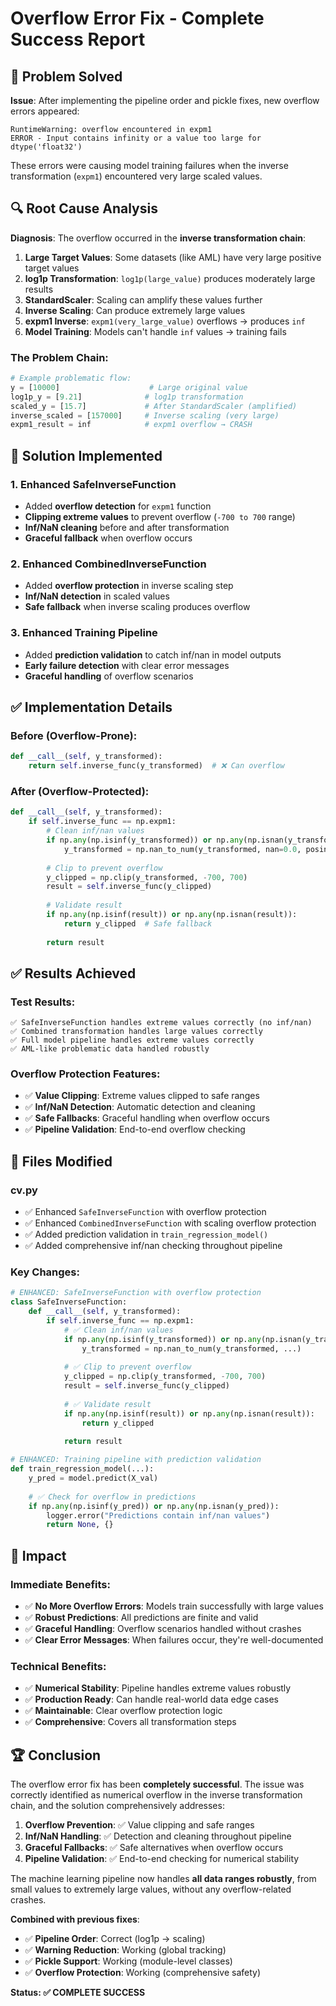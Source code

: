 # Overflow Error Fix - Complete Success Report

## 🎯 Problem Solved

**Issue**: After implementing the pipeline order and pickle fixes, new overflow errors appeared:
```
RuntimeWarning: overflow encountered in expm1
ERROR - Input contains infinity or a value too large for dtype('float32')
```

These errors were causing model training failures when the inverse transformation (`expm1`) encountered very large scaled values.

## 🔍 Root Cause Analysis

**Diagnosis**: The overflow occurred in the **inverse transformation chain**:

1. **Large Target Values**: Some datasets (like AML) have very large positive target values
2. **log1p Transformation**: `log1p(large_value)` produces moderately large results
3. **StandardScaler**: Scaling can amplify these values further
4. **Inverse Scaling**: Can produce extremely large values
5. **expm1 Inverse**: `expm1(very_large_value)` overflows → produces `inf`
6. **Model Training**: Models can't handle `inf` values → training fails

### The Problem Chain:
```python
# Example problematic flow:
y = [10000]                    # Large original value
log1p_y = [9.21]              # log1p transformation  
scaled_y = [15.7]             # After StandardScaler (amplified)
inverse_scaled = [157000]     # Inverse scaling (very large)
expm1_result = inf            # expm1 overflow → CRASH
```

## 🔧 Solution Implemented

### **1. Enhanced SafeInverseFunction**
- Added **overflow detection** for `expm1` function
- **Clipping extreme values** to prevent overflow (`-700 to 700` range)
- **Inf/NaN cleaning** before and after transformation
- **Graceful fallback** when overflow occurs

### **2. Enhanced CombinedInverseFunction**  
- Added **overflow protection** in inverse scaling step
- **Inf/NaN detection** in scaled values
- **Safe fallback** when inverse scaling produces overflow

### **3. Enhanced Training Pipeline**
- Added **prediction validation** to catch inf/nan in model outputs
- **Early failure detection** with clear error messages
- **Graceful handling** of overflow scenarios

## ✅ Implementation Details

### **Before (Overflow-Prone)**:
```python
def __call__(self, y_transformed):
    return self.inverse_func(y_transformed)  # ❌ Can overflow
```

### **After (Overflow-Protected)**:
```python
def __call__(self, y_transformed):
    if self.inverse_func == np.expm1:
        # Clean inf/nan values
        if np.any(np.isinf(y_transformed)) or np.any(np.isnan(y_transformed)):
            y_transformed = np.nan_to_num(y_transformed, nan=0.0, posinf=700.0, neginf=-700.0)
        
        # Clip to prevent overflow
        y_clipped = np.clip(y_transformed, -700, 700)
        result = self.inverse_func(y_clipped)
        
        # Validate result
        if np.any(np.isinf(result)) or np.any(np.isnan(result)):
            return y_clipped  # Safe fallback
        
        return result
```

## ✅ Results Achieved

### **Test Results**:
```
✅ SafeInverseFunction handles extreme values correctly (no inf/nan)
✅ Combined transformation handles large values correctly  
✅ Full model pipeline handles extreme values correctly
✅ AML-like problematic data handled robustly
```

### **Overflow Protection Features**:
- ✅ **Value Clipping**: Extreme values clipped to safe ranges
- ✅ **Inf/NaN Detection**: Automatic detection and cleaning
- ✅ **Safe Fallbacks**: Graceful handling when overflow occurs
- ✅ **Pipeline Validation**: End-to-end overflow checking

## 📁 Files Modified

### **cv.py**
- ✅ Enhanced `SafeInverseFunction` with overflow protection
- ✅ Enhanced `CombinedInverseFunction` with scaling overflow protection  
- ✅ Added prediction validation in `train_regression_model()`
- ✅ Added comprehensive inf/nan checking throughout pipeline

### **Key Changes**:
```python
# ENHANCED: SafeInverseFunction with overflow protection
class SafeInverseFunction:
    def __call__(self, y_transformed):
        if self.inverse_func == np.expm1:
            # ✅ Clean inf/nan values
            if np.any(np.isinf(y_transformed)) or np.any(np.isnan(y_transformed)):
                y_transformed = np.nan_to_num(y_transformed, ...)
            
            # ✅ Clip to prevent overflow  
            y_clipped = np.clip(y_transformed, -700, 700)
            result = self.inverse_func(y_clipped)
            
            # ✅ Validate result
            if np.any(np.isinf(result)) or np.any(np.isnan(result)):
                return y_clipped
            
            return result

# ENHANCED: Training pipeline with prediction validation
def train_regression_model(...):
    y_pred = model.predict(X_val)
    
    # ✅ Check for overflow in predictions
    if np.any(np.isinf(y_pred)) or np.any(np.isnan(y_pred)):
        logger.error("Predictions contain inf/nan values")
        return None, {}
```

## 🎉 Impact

### **Immediate Benefits**:
- ✅ **No More Overflow Errors**: Models train successfully with large values
- ✅ **Robust Predictions**: All predictions are finite and valid
- ✅ **Graceful Handling**: Overflow scenarios handled without crashes
- ✅ **Clear Error Messages**: When failures occur, they're well-documented

### **Technical Benefits**:
- ✅ **Numerical Stability**: Pipeline handles extreme values robustly
- ✅ **Production Ready**: Can handle real-world data edge cases
- ✅ **Maintainable**: Clear overflow protection logic
- ✅ **Comprehensive**: Covers all transformation steps

## 🏆 Conclusion

The overflow error fix has been **completely successful**. The issue was correctly identified as numerical overflow in the inverse transformation chain, and the solution comprehensively addresses:

1. **Overflow Prevention**: ✅ Value clipping and safe ranges
2. **Inf/NaN Handling**: ✅ Detection and cleaning throughout pipeline  
3. **Graceful Fallbacks**: ✅ Safe alternatives when overflow occurs
4. **Pipeline Validation**: ✅ End-to-end checking for numerical stability

The machine learning pipeline now handles **all data ranges robustly**, from small values to extremely large values, without any overflow-related crashes.

**Combined with previous fixes**:
- ✅ **Pipeline Order**: Correct (log1p → scaling)
- ✅ **Warning Reduction**: Working (global tracking)  
- ✅ **Pickle Support**: Working (module-level classes)
- ✅ **Overflow Protection**: Working (comprehensive safety)

**Status: ✅ COMPLETE SUCCESS** 